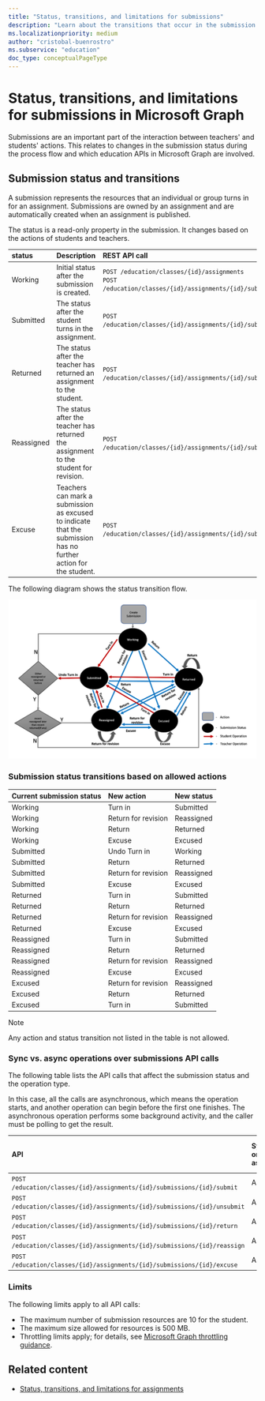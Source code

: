 ```yaml
---
title: "Status, transitions, and limitations for submissions"
description: "Learn about the transitions that occur in the submission status throughout the process flow and which education APIs in Microsoft Graph are involved."
ms.localizationpriority: medium
author: "cristobal-buenrostro"
ms.subservice: "education"
doc_type: conceptualPageType
---
```


# Status, transitions, and limitations for submissions in Microsoft Graph

Submissions are an important part of the interaction between teachers' and students' actions.  This relates to changes in the submission status during the process flow and which education APIs in Microsoft Graph are involved.

## Submission status and transitions

A submission represents the resources that an individual or group turns in for an assignment. Submissions are owned by an assignment and are automatically created when an assignment is published.

The status is a read-only property in the submission. It changes based on the actions of students and teachers.

| status | Description | REST API call |
|:--|:--|:--|
| Working |	Initial status after the submission is created. | `POST /education/classes/{id}/assignments`<br/>`POST /education/classes/{id}/assignments/{id}/submissions/{id}/unsubmit` |
| Submitted	| The status after the student turns in the assignment. | `POST /education/classes/{id}/assignments/{id}/submissions/{id}/submit` |
| Returned | The status after the teacher has returned an assignment to the student. | `POST /education/classes/{id}/assignments/{id}/submissions/{id}/return` |
| Reassigned | The status after the teacher has returned the assignment to the student for revision. | `POST /education/classes/{id}/assignments/{id}/submissions/{id}/reassign` |
| Excuse | Teachers can mark a submission as excused to indicate that the submission has no further action for the student.| `POST /education/classes/{id}/assignments/{id}/submissions/{id}/excuse` |

The following diagram shows the status transition flow.

![Submission status transitions diagram](images/states-transitions/diagram-submissions.PNG)

### Submission status transitions based on allowed actions

| Current submission status | New action | New status |
|:--|:--|:--|
| Working |	Turn in	| Submitted |
| Working |	Return for revision	| Reassigned |
| Working |	Return | Returned |
| Working | Excuse | Excused |
| Submitted	| Undo Turn in | Working |
| Submitted | Return | Returned |
| Submitted | Return for revision | Reassigned |
| Submitted | Excuse | Excused |
| Returned | Turn in | Submitted |
| Returned | Return | Returned |
| Returned | Return for revision | Reassigned |
| Returned | Excuse | Excused |
| Reassigned | Turn in | Submitted |
| Reassigned | Return | Returned |
| Reassigned | Return for revision | Reassigned |
| Reassigned | Excuse | Excused |
| Excused | Return for revision | Reassigned |
| Excused | Return | Returned |
| Excused | Turn in | Submitted |

> [!NOTE]
> Any action and status transition not listed in the table is not allowed.

### Sync vs. async operations over submissions API calls

The following table lists the API calls that affect the submission status and the operation type.

In this case, all the calls are asynchronous, which means the operation starts, and another operation can begin before the first one finishes. The asynchronous operation performs some background activity, and the caller must be polling to get the result.  

| API | Sync or async | Mechanism to get latest status |
|:--|:--|:--|
| `POST /education/classes/{id}/assignments/{id}/submissions/{id}/submit` | Async | Poll |
| `POST /education/classes/{id}/assignments/{id}/submissions/{id}/unsubmit` | Async | Poll |
| `POST /education/classes/{id}/assignments/{id}/submissions/{id}/return` | Async | Poll |
| `POST /education/classes/{id}/assignments/{id}/submissions/{id}/reassign` | Async | Poll |
| `POST /education/classes/{id}/assignments/{id}/submissions/{id}/excuse` | Async | Poll |

### Limits

The following limits apply to all API calls:

* The maximum number of submission resources are 10 for the student.
* The maximum size allowed for resources is 500 MB.
* Throttling limits apply; for details, see [Microsoft Graph throttling guidance](/graph/throttling).

## Related content

- [Status, transitions, and limitations for assignments](./assignments-status-transition.md)
